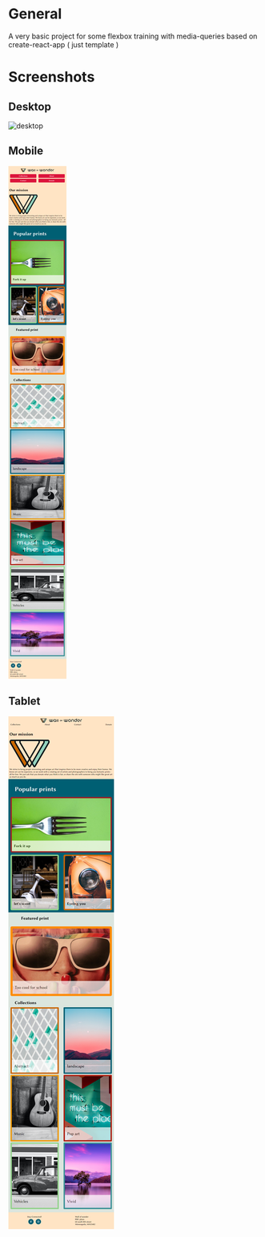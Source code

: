 # General
A very basic project for some flexbox training with media-queries based on create-react-app ( just template )

# Screenshots

## Desktop

![desktop](./screenshots/flexbox-training-desktop.png)

## Mobile

![mobile](./screenshots/flexbox-training-mobile.png)

## Tablet

![tablet](./screenshots/flexbox-training-tablet.png)